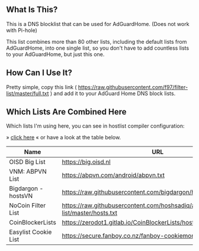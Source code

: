 ## What Is This?

This is a DNS blocklist that can be used for AdGuardHome. (Does not work with Pi-hole)

This list combines more than 80 other lists, including the default lists from
AdGuardHome, into one single list, so you don't have to add countless lists to your
AdGuardHome, but just this one.

## How Can I Use It?

Pretty simple, copy this link
( https://raw.githubusercontent.com/f97/filter-list/master/full.txt ) and
add it to your AdGuard Home DNS block lists.


## Which Lists Are Combined Here

Which lists I'm using here, you can see in hostlist compiler configuration:

» [click here](hostlist-compiler-config.json) « or have a look at the table below.

| Name                 | URL                                                                                |
| -------------------- | ---------------------------------------------------------------------------------- |
| OISD Big List        | <https://big.oisd.nl>                                                              |
| VNM: ABPVN List      | <https://abpvn.com/android/abpvn.txt>                                              |
| Bigdargon - hostsVN  | <https://raw.githubusercontent.com/bigdargon/hostsVN/master/hosts>                 |
| NoCoin Filter List   | <https://raw.githubusercontent.com/hoshsadiq/adblock-nocoin-list/master/hosts.txt> |
| CoinBlockerLists     | <https://zerodot1.gitlab.io/CoinBlockerLists/hosts_browser>                        |
| Easylist Cookie List | <https://secure.fanboy.co.nz/fanboy-cookiemonster.txt>                             |
